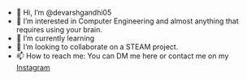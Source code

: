 - 👋 Hi, I’m @devarshgandhi05
- 👀 I’m interested in Computer Engineering and almost anything that requires using your brain. 
- 🌱 I’m currently learning 
- 💞️ I’m looking to collaborate on a STEAM project.
- 📫 How to reach me: You can DM me here or contact me on my <a href="">Instagram </a>

<!---
devarshgandhi05/devarshgandhi05 is a ✨ special ✨ repository because its `README.md` (this file) appears on your GitHub profile.
You can click the Preview link to take a look at your changes.
--->
